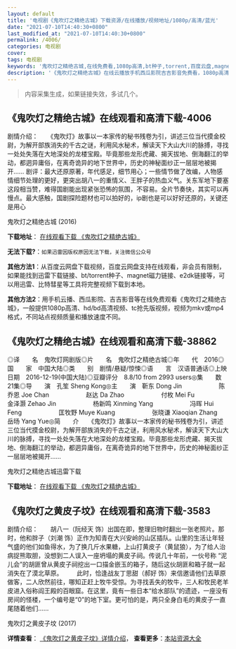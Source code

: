 ```yaml
---
layout: default
title: '电视剧《鬼吹灯之精绝古城》下载资源/在线播放/视频地址/1080p/高清/蓝光'
date: "2021-07-10T14:40:30+0800"
last_modified_at: "2021-07-10T14:40:30+0800"
permalink: /4006/
categories: 电视剧
cover:
tags: 电视剧
keywords: '鬼吹灯之精绝古城,在线免费看,1080p高清,bt种子,torrent,百度云盘,magnet,磁力链,迅雷下载资源'
description: '《鬼吹灯之精绝古城》在线云播放手机西瓜影院吉吉影音免费看，1080p高清bd/hd未删减完整版和tc抢先枪版，mkv/mp4格式，附带bt/torrent种子、magnet/磁力链、百度云盘、网盘资源迅雷下载链接'
---
```


>内容采集生成，如果链接失效，多试几个。


## 《鬼吹灯之精绝古城》在线观看和高清下载-4006

剧情介绍：　　《鬼吹灯》故事以一本家传的秘书残卷为引，讲述三位当代摸金校尉，为解开部族消失的千古之谜，利用风水秘术，解读天下大山大川的脉搏，寻找一处处失落在大地深处的龙楼宝殿。毕竟那些龙形虎藏、揭天拔地、倒海翻江的举动，都迵异庸俗，在离奇诡异的地下世界中，历史的神秘面纱正一层层地被揭开…… 剧评：最大还原原著，年代感足，细节用心；一些情节做了改编，人物感情细节处理的更好，更突出胡八一的重情义、王胖子的热血义气。关东军地下要塞这段相当赞，难得国剧能出现紧张恐怖的氛围，不容易。全片节奏快，其实可以再慢点。最大感触，国剧探险题材也可以拍好的，ip剧也是可以好好还原的，关键还是用心


鬼吹灯之精绝古城 (2016)

**下载地址**： [在线观看下载 《鬼吹灯之精绝古城》](https://www.btbtdy.me/btdy/dy8996.html) 


**无法下载?**：`如果迅雷因版权原因无法下载，关注微信公众号 `

**其他方法1**：从百度云网盘下载视频，百度云网盘支持在线观看，非会员有限制，如果能找到迅雷下载链接、bt/torrent种子、magnet磁力链接、e2dk链接等，可以用迅雷、比特彗星等工具将完整视频下载到本地。

**其他方法2**：用手机云播、西瓜影院、吉吉影音等在线免费观看《鬼吹灯之精绝古城》，一般提供1080p高清、hd/bd高清视频、tc抢先版视频，视频为mkv或mp4格式，不同站点视频质量和播放速度不同。


## 《鬼吹灯之精绝古城》在线观看和高清下载-38862

◎译　　名　鬼吹灯网剧版◎片　　名　鬼吹灯之精绝古城◎年　　代　2016◎国　　家　中国大陆◎类　　别　剧情/悬疑/惊悚◎语　　言　汉语普通话◎上映日期　2016-12-19(中国大陆)◎豆瓣评分　8.8/10 from 2993 users◎集　　数　21集◎导　　演　孔笙 Sheng Kong◎主　　演　靳东 Dong Jin　　　　　　陈乔恩 Joe Chan　　　　　　赵达 Da Zhao　　　　　　付枚 Mei Fu　　　　　　金泽灏 Zehao Jin　　　　　　杨新鸣 Xinming Yang　　　　　　冯晖 Hui Feng　　　　　　匡牧野 Muye Kuang　　　　　　张晓谦 Xiaoqian Zhang　　　　　　岳旸 Yang Yue◎简　　介　　《鬼吹灯》故事以一本家传的秘书残卷为引，讲述三位当代摸金校尉，为解开部族消失的千古之谜，利用风水秘术，解读天下大山大川的脉搏，寻找一处处失落在大地深处的龙楼宝殿。毕竟那些龙形虎藏、揭天拔地、倒海翻江的举动，都迵异庸俗，在离奇诡异的地下世界中，历史的神秘面纱正一层层地被揭开……


鬼吹灯之精绝古城迅雷下载

**下载地址**： [在线观看下载 《鬼吹灯之精绝古城》](https://www.993dy.com//vod-detail-id-13575.html) 


## 《鬼吹灯之黄皮子坟》在线观看和高清下载-3583

剧情介绍：　　胡八一（阮经天 饰）出国在即，整理旧物时翻出一张老照片。那时，他和胖子（刘潮 饰）正作为知青在大兴安岭的山区插队。山里的生活让年轻气盛的他们如鱼得水，为了换几斤水果糖，上山打黄皮子（黄鼠狼），为了给人治病捉熊取胆，没想到二人误入一座坍塌的黄皮子祠。传说几十年前，一伙号称 “泥 儿会”的胡匪曾从黄皮子祠挖出一口描金嵌玉的箱子，随后这伙胡匪和箱子就一起消失在了漠北草原。 　　此时，恰逢战友丁思甜（郝好 饰）来信邀请他们去草原做客，二人欣然前往，哪知正赶上牧牛受惊。为寻找丢失的牧牛，三人和牧民老羊皮进入俗称阎王殿的百眼窟。在这里，竟有一些日本“给水部队”的遗迹，一座没有房间的怪楼，一个编号是“0”的地下室。更可怕的是，两只全身白毛的黄皮子一直尾随着他们……


鬼吹灯之黄皮子坟 (2017)

**详情查看**： [《鬼吹灯之黄皮子坟》详情介绍](/movie/3583/)， **查看更多**：[本站资源大全](/movie/t/all/)

